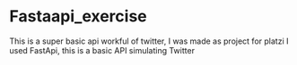 # Fastaapi_exercise
This is a super basic api workful of twitter, I was made as project for platzi
I used FastApi, this is a basic API simulating Twitter
